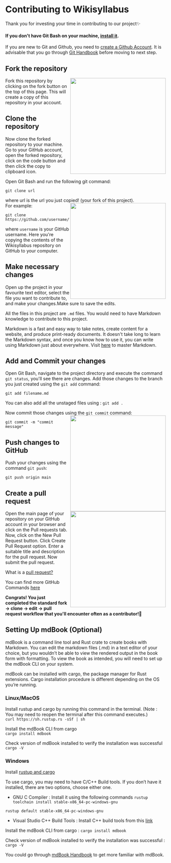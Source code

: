 # Contributing to Wikisyllabus
Thank you for investing your time in contributing to our project✨
  
#### If you don't have Git Bash on your machine, [install it](https://git-scm.com/downloads).
If you are new to Git and Github, you need to [create a Github Account](https://github.com). It is advisable that you go through [Git Handbook](https://guides.github.com/introduction/git-handbook/) before moving to next step.  


## Fork the repository  
<img align="right" width="300" src="https://github.com/gtechatfg/WikiSyllabus/blob/main/docs/assets/fork.jpg" />
Fork this repository by clicking on the fork button on the top of this page.
This will create a copy of this repository in your account.  

## Clone the repository  
Now clone the forked repository to your machine. Go to your GitHub account, open the forked repository, click on the code button and then click the copy to clipboard icon.

Open Git Bash and run the following git command:

```
git clone url 
```

where url  is the url you just copied! (your fork of this project).
<img align="right" width="300" src="https://github.com/gtechatfg/WikiSyllabus/blob/main/docs/assets/code.png" />  
For example:

```
git clone https://github.com/username/Wikisyllabus.git
```

where `username` is your GitHub username. Here you're copying the contents of the Wikisyllabus repository on GitHub to your computer.  
  
## Make necessary changes

Open up the project in your favourite text editor, select the file you want to contribute to, and make your changes.Make sure to save the edits.

All the files in this project are ```.md``` files. You would need to have Markdown knowledge to contribute to this project.  
  
  
Markdown is a fast and easy way to take notes, create content for a website, and produce print-ready documents. It doesn't take long to learn the Markdown syntax, and once you know how to use it, you can write using Markdown just about everywhere. Visit [here](https://guides.github.com/features/mastering-markdown/) to master Markdown.

## Add and Commit your changes
Open Git Bash, navigate to the project directory and execute the command ```git status```, you'll see there are changes.
 Add those changes to the branch you just created using the `git add` command:

```
git add filename.md
```
You can also add all the unstaged files using : ```git add .```  

Now commit those changes using the `git commit` command:
<img align="right" width="300" src="https://github.com/gtechatfg/WikiSyllabus/blob/main/docs/assets/commit.png" /> 

```
git commit -m "commit message"
```
       
## Push changes to GitHub

Push your changes using the command `git push`:

```
git push origin main
```

## Create a pull request
  
<img align="right" width="300" src="https://github.com/gtechatfg/WikiSyllabus/blob/main/docs/assets/pr.PNG" /> 
Open the main page of your repository on your GitHub account in your browser and click on the Pull requests tab.  
Now, click on the New Pull Request button.  
Click Create Pull Request option. Enter a suitable title and description for the pull request. Now submit the pull request.    

  
What is a [pull request?](https://docs.github.com/en/github/collaborating-with-pull-requests/proposing-changes-to-your-work-with-pull-requests/about-pull-requests)    
  
You can find more GitHub Commands [here](https://www.geeksforgeeks.org/list-useful-github-commands/)
  
__Congrats! You just completed the standard fork -> clone -> edit -> pull request workflow that you'll encounter often as a contributor!🎉__

## Setting Up mdBook (Optional)
mdBook is a command line tool and Rust crate to create books with Markdown. You can edit the markdown files (.md) in a text editor of your choice, but you wouldn’t be able to view the rendered output in the book form with formatting. To view the book as intended, you will need to set up the mdBook CLI on your system. 
  
mdBook can be installed with cargo, the package manager for Rust extensions. Cargo installation procedure is different depending on the OS you’re running.
  
### Linux/MacOS
Install rustup and cargo by running this command in the terminal. (Note : You may need to reopen the terminal after this command executes.)  
```curl https://sh.rustup.rs -sSf | sh```  
  
Install the mdBook CLI from cargo  
```cargo install mdbook``` 
  
Check version of mdBook installed to verify the installation was successful
```cargo -V```  
  
### Windows
Install [rustup and cargo](https://www.rust-lang.org/tools/install)  
  
To use cargo, you may need to have C/C++ Build tools. If you don’t have it installed, there are two options, choose either one.  
* GNU C Compiler : Install it using the following commands
```rustup toolchain install stable-x86_64-pc-windows-gnu```  

```rustup default stable-x86_64-pc-windows-gnu```
* Visual Studio C++ Build Tools : Install C++ build tools from this [link](https://visualstudio.microsoft.com/visual-cpp-build-tools)
  
Install the mdBook CLI from cargo  : ```cargo install mdbook```
  
Check version of mdBook installed to verify the installation was successful	: ```cargo -V```

You could go through [mdBook Handbook](https://phaiax.github.io/mdBook/README.html) to get more familiar with mdBook.








   

 


